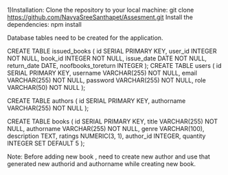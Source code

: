 
1)Installation: 
Clone the repository to your local machine:
git clone https://github.com/NavyaSreeSanthapet/Assesment.git
Install the dependencies:
npm install

Database tables need to be created for the application.

CREATE TABLE issued_books (
  id SERIAL PRIMARY KEY,
  user_id INTEGER NOT NULL,
  book_id INTEGER NOT NULL,
  issue_date DATE NOT NULL,
  return_date DATE,
  noofbooks_toreturn INTEGER
);
CREATE TABLE users (
  id SERIAL PRIMARY KEY,
  username VARCHAR(255) NOT NULL,
  email VARCHAR(255) NOT NULL,
  password VARCHAR(255) NOT NULL,
  role VARCHAR(50) NOT NULL
);

CREATE TABLE authors (
  id SERIAL PRIMARY KEY,
  authorname VARCHAR(255) NOT NULL
);

CREATE TABLE books (
  id SERIAL PRIMARY KEY,
  title VARCHAR(255) NOT NULL,
  authorname VARCHAR(255) NOT NULL,
  genre VARCHAR(100),
  description TEXT,
  ratings NUMERIC(3, 1),
  author_id INTEGER,
  quantity INTEGER SET DEFAULT 5
);

Note: Before adding new book , need to create new author and use that generated new authorid and authorname while creating new book.
